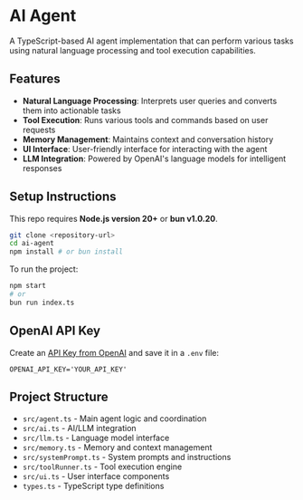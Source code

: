 # AI Agent

A TypeScript-based AI agent implementation that can perform various tasks using natural language processing and tool execution capabilities.

## Features

- **Natural Language Processing**: Interprets user queries and converts them into actionable tasks
- **Tool Execution**: Runs various tools and commands based on user requests
- **Memory Management**: Maintains context and conversation history
- **UI Interface**: User-friendly interface for interacting with the agent
- **LLM Integration**: Powered by OpenAI's language models for intelligent responses

## Setup Instructions

This repo requires **Node.js version 20+** or **bun v1.0.20**.

```bash
git clone <repository-url>
cd ai-agent
npm install # or bun install
```

To run the project:

```bash
npm start
# or
bun run index.ts
```

## OpenAI API Key

Create an [API Key from OpenAI](https://platform.openai.com/settings/organization/api-keys) and save it in a `.env` file:

```
OPENAI_API_KEY='YOUR_API_KEY'
```

## Project Structure

- `src/agent.ts` - Main agent logic and coordination
- `src/ai.ts` - AI/LLM integration
- `src/llm.ts` - Language model interface
- `src/memory.ts` - Memory and context management
- `src/systemPrompt.ts` - System prompts and instructions
- `src/toolRunner.ts` - Tool execution engine
- `src/ui.ts` - User interface components
- `types.ts` - TypeScript type definitions
